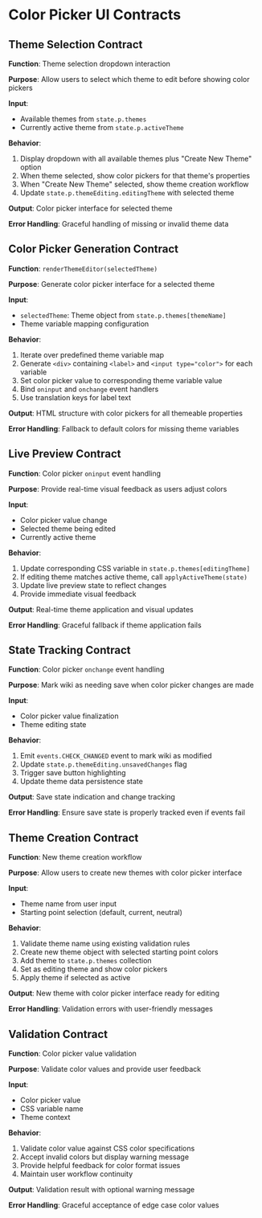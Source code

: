 # Color Picker UI Contracts

## Theme Selection Contract

**Function**: Theme selection dropdown interaction

**Purpose**: Allow users to select which theme to edit before showing color pickers

**Input**:
- Available themes from `state.p.themes`
- Currently active theme from `state.p.activeTheme`

**Behavior**:
1. Display dropdown with all available themes plus "Create New Theme" option
2. When theme selected, show color pickers for that theme's properties
3. When "Create New Theme" selected, show theme creation workflow
4. Update `state.p.themeEditing.editingTheme` with selected theme

**Output**: Color picker interface for selected theme

**Error Handling**: Graceful handling of missing or invalid theme data

## Color Picker Generation Contract

**Function**: `renderThemeEditor(selectedTheme)`

**Purpose**: Generate color picker interface for a selected theme

**Input**:
- `selectedTheme`: Theme object from `state.p.themes[themeName]`
- Theme variable mapping configuration

**Behavior**:
1. Iterate over predefined theme variable map
2. Generate `<div>` containing `<label>` and `<input type="color">` for each variable
3. Set color picker value to corresponding theme variable value
4. Bind `oninput` and `onchange` event handlers
5. Use translation keys for label text

**Output**: HTML structure with color pickers for all themeable properties

**Error Handling**: Fallback to default colors for missing theme variables

## Live Preview Contract

**Function**: Color picker `oninput` event handling

**Purpose**: Provide real-time visual feedback as users adjust colors

**Input**:
- Color picker value change
- Selected theme being edited
- Currently active theme

**Behavior**:
1. Update corresponding CSS variable in `state.p.themes[editingTheme]`
2. If editing theme matches active theme, call `applyActiveTheme(state)`
3. Update live preview state to reflect changes
4. Provide immediate visual feedback

**Output**: Real-time theme application and visual updates

**Error Handling**: Graceful fallback if theme application fails

## State Tracking Contract

**Function**: Color picker `onchange` event handling

**Purpose**: Mark wiki as needing save when color picker changes are made

**Input**:
- Color picker value finalization
- Theme editing state

**Behavior**:
1. Emit `events.CHECK_CHANGED` event to mark wiki as modified
2. Update `state.p.themeEditing.unsavedChanges` flag
3. Trigger save button highlighting
4. Update theme data persistence state

**Output**: Save state indication and change tracking

**Error Handling**: Ensure save state is properly tracked even if events fail

## Theme Creation Contract

**Function**: New theme creation workflow

**Purpose**: Allow users to create new themes with color picker interface

**Input**:
- Theme name from user input
- Starting point selection (default, current, neutral)

**Behavior**:
1. Validate theme name using existing validation rules
2. Create new theme object with selected starting point colors
3. Add theme to `state.p.themes` collection
4. Set as editing theme and show color pickers
5. Apply theme if selected as active

**Output**: New theme with color picker interface ready for editing

**Error Handling**: Validation errors with user-friendly messages

## Validation Contract

**Function**: Color picker value validation

**Purpose**: Validate color values and provide user feedback

**Input**:
- Color picker value
- CSS variable name
- Theme context

**Behavior**:
1. Validate color value against CSS color specifications
2. Accept invalid colors but display warning message
3. Provide helpful feedback for color format issues
4. Maintain user workflow continuity

**Output**: Validation result with optional warning message

**Error Handling**: Graceful acceptance of edge case color values
